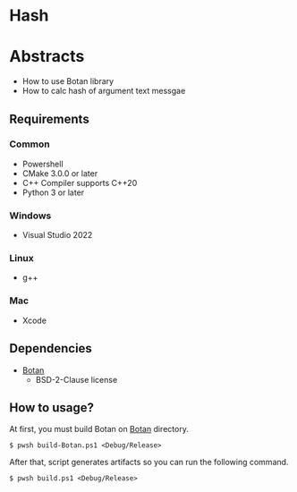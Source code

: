 # Hash

# Abstracts

* How to use Botan library
* How to calc hash of argument text messgae

## Requirements

### Common

* Powershell
* CMake 3.0.0 or later
* C++ Compiler supports C++20
* Python 3 or later

### Windows

* Visual Studio 2022

### Linux

* g++

### Mac

* Xcode

## Dependencies

* [Botan](https://github.com/randombit/botan)
  * BSD-2-Clause license

## How to usage?

At first, you must build Botan on [Botan](..) directory.

````shell
$ pwsh build-Botan.ps1 <Debug/Release>
````

After that, script generates artifacts so you can run the following command.

````shell
$ pwsh build.ps1 <Debug/Release>
````